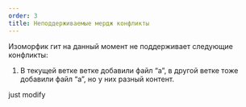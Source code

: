 ```yaml
---
order: 3
title: Неподдерживаемые мердж конфликты
---
```


Изоморфик гит на данный момент не поддерживает следующие конфликты:

1. В текущей ветке ветке добавили файл “a”, в другой ветке тоже добавили файл “a”, но у них разный контент.

just modify